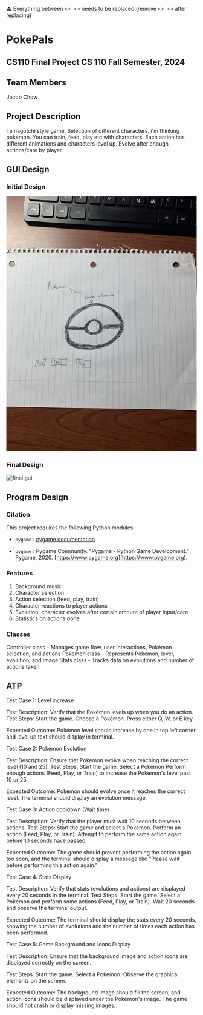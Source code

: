 
:warning: Everything between << >> needs to be replaced (remove << >> after replacing)

#  PokePals
## CS110 Final Project  CS 110 Fall Semester, 2024

## Team Members

Jacob Chow

## Project Description

Tamagotchi style game. Selection of different characters, i'm thinking pokemon. You can train, feed, play etc with characters. Each action has different animations and characters level up. Evolve after enough actions/care by player. 

## GUI Design

### Initial Design

![initial gui](assets/gui.jpg)

### Final Design

![final gui](assets/finalgui.jpg)

## Program Design


### Citation

This project requires the following Python modules:

- `pygame` : [pygame documentation](https://www.pygame.org/)

- `pygame` : Pygame Community. "Pygame - Python Game Development." Pygame, 2020. [https://www.pygame.org](https://www.pygame.org).


### Features

1. Background music 
2. Character selection 
3. Action selection (feed, play, train) 
4. Character reactions to player actions 
5. Evolution, character evolves after certain amount of player input/care 
6. Statistics on actions done 

### Classes

Controller class - Manages game flow, user interactions, Pokémon selection, and actions
Pokemon class - Represents Pokémon, level, evolution, and image
Stats class - Tracks data on evolutions and number of actions taken

## ATP
Test Case 1: Level increase

Test Description: Verify that the Pokémon levels up when you do an action. 
Test Steps:
Start the game.
Choose a Pokémon.
Press either Q, W, or E key. 

Expected Outcome: Pokémon level should increase by one in top left corner and level up text should display in terminal. 

Test Case 2: Pokémon Evolution

Test Description: Ensure that Pokémon evolve when reaching the correct level (10 and 25).
Test Steps:
Start the game.
Select a Pokémon 
Perform enough actions (Feed, Play, or Train) to increase the Pokémon's level past 10 or 25.

Expected Outcome: Pokémon should evolve once it reaches the correct level. The terminal should display an evolution message.

Test Case 3: Action cooldown (Wait time)

Test Description: Verify that the player must wait 10 seconds between actions.
Test Steps:
Start the game and select a Pokémon.
Perform an action (Feed, Play, or Train).
Attempt to perform the same action again before 10 seconds have passed.

Expected Outcome: The game should prevent performing the action again too soon, and the terminal should display a message like "Please wait before performing this action again."

Test Case 4: Stats Display

Test Description: Verify that stats (evolutions and actions) are displayed every 20 seconds in the terminal.
Test Steps:
Start the game.
Select a Pokémon and perform some actions (Feed, Play, or Train).
Wait 20 seconds and observe the terminal output.

Expected Outcome: The terminal should display the stats every 20 seconds, showing the number of evolutions and the number of times each action has been performed.

Test Case 5: Game Background and Icons Display

Test Description: Ensure that the background image and action icons are displayed correctly on the screen.

Test Steps:
Start the game.
Select a Pokémon.
Observe the graphical elements on the screen.

Expected Outcome: The background image should fill the screen, and action icons should be displayed under the Pokémon's image. The game should not crash or display missing images.

